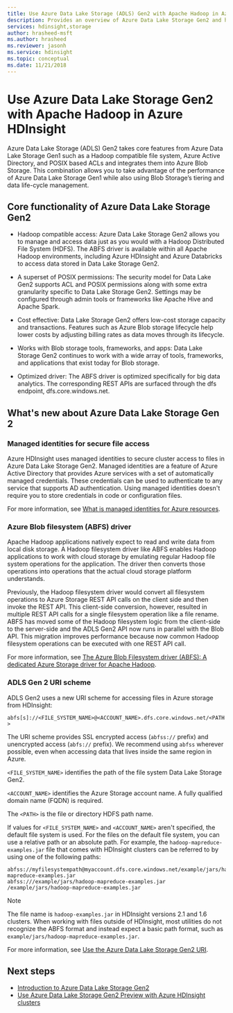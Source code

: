 ```yaml
---
title: Use Azure Data Lake Storage (ADLS) Gen2 with Apache Hadoop in Azure HDInsight
description: Provides an overview of Azure Data Lake Storage Gen2 and how it works with Azure HDInsight.
services: hdinsight,storage
author: hrasheed-msft
ms.author: hrasheed
ms.reviewer: jasonh
ms.service: hdinsight
ms.topic: conceptual
ms.date: 11/21/2018
---
```

# Use Azure Data Lake Storage Gen2 with Apache Hadoop in Azure HDInsight

Azure Data Lake Storage (ADLS) Gen2 takes core features from Azure Data Lake Storage Gen1 such as a Hadoop compatible file system, Azure Active Directory, and POSIX based ACLs and integrates them into Azure Blob Storage. This combination allows you to take advantage of the performance of Azure Data Lake Storage Gen1 while also using Blob Storage’s tiering and data life-cycle management.

## Core functionality of Azure Data Lake Storage Gen2

- Hadoop compatible access: Azure Data Lake Storage Gen2 allows you to manage and access data just as you would with a Hadoop Distributed File System (HDFS). The ABFS driver is available within all Apache Hadoop environments, including Azure HDInsight and Azure Databricks to access data stored in Data Lake Storage Gen2.

- A superset of POSIX permissions: The security model for Data Lake Gen2 supports ACL and POSIX permissions along with some extra granularity specific to Data Lake Storage Gen2. Settings may be configured through admin tools or frameworks like Apache Hive and Apache Spark.

- Cost effective: Data Lake Storage Gen2 offers low-cost storage capacity and transactions. Features such as Azure Blob storage lifecycle help lower costs by adjusting billing rates as data moves through its lifecycle.

- Works with Blob storage tools, frameworks, and apps: Data Lake Storage Gen2 continues to work with a wide array of tools, frameworks, and applications that exist today for Blob storage.

- Optimized driver: The ABFS driver is optimized specifically for big data analytics. The corresponding REST APIs are surfaced through the dfs endpoint, dfs.core.windows.net.

## What's new about Azure Data Lake Storage Gen 2

### Managed identities for secure file access

Azure HDInsight uses managed identities to secure cluster access to files in Azure Data Lake Storage Gen2. Managed identities are a feature of Azure Active Directory that provides Azure services with a set of automatically managed credentials. These credentials can be used to authenticate to any service that supports AD authentication. Using managed identities doesn't require you to store credentials in code or configuration files.

For more information, see [What is managed identities for Azure resources](../active-directory/managed-identities-azure-resources/overview.md).

### Azure Blob filesystem (ABFS) driver

Apache Hadoop applications natively expect to read and write data from local disk storage. A Hadoop filesystem driver like ABFS enables Hadoop applications to work with cloud storage by emulating regular Hadoop file system operations for the application. The driver then converts those operations into operations that the actual cloud storage platform understands.

Previously, the Hadoop filesystem driver would convert all filesystem operations to Azure Storage REST API calls on the client side and then invoke the REST API. This client-side conversion, however, resulted in multiple REST API calls for a single filesystem operation like a file rename. ABFS has moved some of the Hadoop filesystem logic from the client-side to the server-side and the ADLS Gen2 API now runs in parallel with the Blob API. This migration improves performance because now common Hadoop filesystem operations can be executed with one REST API call.

For more information, see [The Azure Blob Filesystem driver (ABFS): A dedicated Azure Storage driver for Apache Hadoop](../storage/data-lake-storage/abfs-driver.md).

### ADLS Gen 2 URI scheme

ADLS Gen2 uses a new URI scheme for accessing files in Azure storage from HDInsight:

`abfs[s]://<FILE_SYSTEM_NAME>@<ACCOUNT_NAME>.dfs.core.windows.net/<PATH>`

The URI scheme provides SSL encrypted access (`abfss://` prefix) and unencrypted access (`abfs://` prefix). We recommend using `abfss` wherever possible, even when accessing data that lives inside the same region in Azure.

`<FILE_SYSTEM_NAME>` identifies the path of the file system Data Lake Storage Gen2.

`<ACCOUNT_NAME>` identifies the Azure Storage account name. A fully qualified domain name (FQDN) is required.

The `<PATH>` is the file or directory HDFS path name.

If values for `<FILE_SYSTEM_NAME>` and `<ACCOUNT_NAME>` aren't specified, the default file system is used. For the files on the default file system, you can use a relative path or an absolute path. For example, the `hadoop-mapreduce-examples.jar` file that comes with HDInsight clusters can be referred to by using one of the following paths:

```
abfss://myfilesystempath@myaccount.dfs.core.windows.net/example/jars/hadoop-mapreduce-examples.jar
abfss:///example/jars/hadoop-mapreduce-examples.jar /example/jars/hadoop-mapreduce-examples.jar
```

> [!NOTE]  
> The file name is `hadoop-examples.jar` in HDInsight versions 2.1 and 1.6 clusters. When working with files outside of HDInsight, most utilities do not recognize the ABFS format and instead expect a basic path format, such as `example/jars/hadoop-mapreduce-examples.jar`.

For more information, see [Use the Azure Data Lake Storage Gen2 URI](../storage/data-lake-storage/introduction-abfs-uri.md).

## Next steps
- [Introduction to Azure Data Lake Storage Gen2](../storage/data-lake-storage/introduction.md)
- [Use Azure Data Lake Storage Gen2 Preview with Azure HDInsight clusters](../storage/data-lake-storage/use-hdi-cluster.md)
